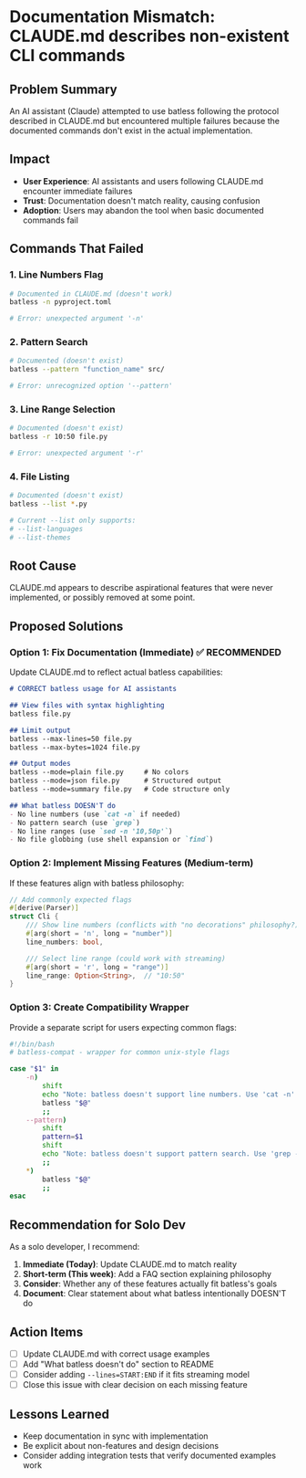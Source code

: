 # Documentation Mismatch: CLAUDE.md describes non-existent CLI commands

## Problem Summary

An AI assistant (Claude) attempted to use batless following the protocol described in CLAUDE.md but encountered multiple failures because the documented commands don't exist in the actual implementation.

## Impact

- **User Experience**: AI assistants and users following CLAUDE.md encounter immediate failures
- **Trust**: Documentation doesn't match reality, causing confusion
- **Adoption**: Users may abandon the tool when basic documented commands fail

## Commands That Failed

### 1. Line Numbers Flag

```bash
# Documented in CLAUDE.md (doesn't work)
batless -n pyproject.toml

# Error: unexpected argument '-n'
```

### 2. Pattern Search

```bash
# Documented (doesn't exist)
batless --pattern "function_name" src/

# Error: unrecognized option '--pattern'
```

### 3. Line Range Selection

```bash
# Documented (doesn't exist)
batless -r 10:50 file.py

# Error: unexpected argument '-r'
```

### 4. File Listing

```bash
# Documented (doesn't exist)
batless --list *.py

# Current --list only supports:
# --list-languages
# --list-themes
```

## Root Cause

CLAUDE.md appears to describe aspirational features that were never implemented, or possibly removed at some point.

## Proposed Solutions

### Option 1: Fix Documentation (Immediate) ✅ RECOMMENDED

Update CLAUDE.md to reflect actual batless capabilities:

```markdown
# CORRECT batless usage for AI assistants

## View files with syntax highlighting
batless file.py

## Limit output
batless --max-lines=50 file.py
batless --max-bytes=1024 file.py

## Output modes
batless --mode=plain file.py     # No colors
batless --mode=json file.py      # Structured output
batless --mode=summary file.py   # Code structure only

## What batless DOESN'T do
- No line numbers (use `cat -n` if needed)
- No pattern search (use `grep`)
- No line ranges (use `sed -n '10,50p'`)
- No file globbing (use shell expansion or `find`)
```

### Option 2: Implement Missing Features (Medium-term)

If these features align with batless philosophy:

```rust
// Add commonly expected flags
#[derive(Parser)]
struct Cli {
    /// Show line numbers (conflicts with "no decorations" philosophy?)
    #[arg(short = 'n', long = "number")]
    line_numbers: bool,

    /// Select line range (could work with streaming)
    #[arg(short = 'r', long = "range")]
    line_range: Option<String>,  // "10:50"
}
```

### Option 3: Create Compatibility Wrapper

Provide a separate script for users expecting common flags:

```bash
#!/bin/bash
# batless-compat - wrapper for common unix-style flags

case "$1" in
    -n)
        shift
        echo "Note: batless doesn't support line numbers. Use 'cat -n' instead."
        batless "$@"
        ;;
    --pattern)
        shift
        pattern=$1
        shift
        echo "Note: batless doesn't support pattern search. Use 'grep -r \"$pattern\"' instead."
        ;;
    *)
        batless "$@"
        ;;
esac
```

## Recommendation for Solo Dev

As a solo developer, I recommend:

1. **Immediate (Today)**: Update CLAUDE.md to match reality
2. **Short-term (This week)**: Add a FAQ section explaining philosophy
3. **Consider**: Whether any of these features actually fit batless's goals
4. **Document**: Clear statement about what batless intentionally DOESN'T do

## Action Items

- [ ] Update CLAUDE.md with correct usage examples
- [ ] Add "What batless doesn't do" section to README
- [ ] Consider adding `--lines=START:END` if it fits streaming model
- [ ] Close this issue with clear decision on each missing feature

## Lessons Learned

- Keep documentation in sync with implementation
- Be explicit about non-features and design decisions
- Consider adding integration tests that verify documented examples work
